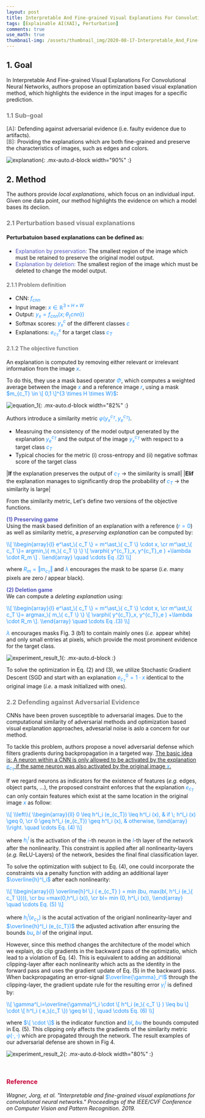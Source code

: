 ```yaml
---
layout: post
title: Interpretable And Fine-grained Visual Explanations For Convolutional Neural Networks
tags: [Explainable AI(XAI), Perturbation]
comments: true
use_math: true
thumbnail-img: /assets/thumbnail_img/2020-08-17-Interpretable_And_Fine-grained_Visual_Explanations_For_Convolutional_Neural_Networks/post.png
---
```



## 1. Goal  
In Interpretable And Fine-grained Visual Explanations For Convolutional Neural Networks, authors propose an optimization based visual explanation method, which highlights the evidence in the input images for a specific prediction.


### <span style="color:gray">1.1 Sub-goal </span>

<span style="color:gray">**[A]:**</span> Defending against adversarial evidence (i.e. faulty evidence due to artifacts).  
<span style="color:gray">**[B]:**</span> Providing the explanations which are both fine-grained and preserve the characteristics of images, such as edges and colors.

![explanation](https://da2so.github.io/assets/post_img/2020-08-17-Interpretable_And_Fine-grained_Visual_Explanations_For_Convolutional_Neural_Networks/1.png){: .mx-auto.d-block width="90%" :}


## 2. Method

The authors provide *local explanations*, which focus on an individual input. Given one data point, our method highlights the evidence on which a model bases its deciion.


### <span style="color:gray">2.1 Perturbation based visual explanations </span>

#### Perturbatuion based explanations can be defined as: 
*  <span style="color:#5256BC">Explanation by preservation: </span> The smallest region of the image which must be retained to preserve the original model output. 
*  <span style="color:#5256BC">Explanation by deletion: </span> The smallest region of the image which must be deleted to change the model output.


#### <span style="color:gray">2.1.1 Problem definition </span>

* CNN: <span style="color:DodgerBlue">$f_{cnn}$</span>
* Input image: <span style="color:DodgerBlue">$x \in \mathbb{R}^{3 \times H \times W}$</span>
* Output: <span style="color:DodgerBlue">$y_x=f_{cnn} (x; \theta_\{ cnn\} )$</span>
* Softmax scores:  <span style="color:DodgerBlue">$y^c_x$</span> of the different classes <span style="color:DodgerBlue">$c$</span>
* Explanations: <span style="color:DodgerBlue">$e^x_{c_T}$</span> for a target class <span style="color:DodgerBlue">$c_T$</span>


#### <span style="color:gray">2.1.2 The objective function </span>

An explanation is computed by removing either relevant or irrelevant information from the image <span style="color:DodgerBlue">$x$</span>. 

To do this, they use a mask based operator <span style="color:DodgerBlue">$\Phi$</span>, which computes a weighted average between the image <span style="color:DodgerBlue">$x$</span> and a reference image <span style="color:DodgerBlue">$r$</span>, using a mask <span style="color:DodgerBlue">$m_{c_T} \in \[ 0,1 \]^{3 \times H \times W}$</span>:


![equation_1](https://da2so.github.io/assets/post_img/2020-08-17-Interpretable_And_Fine-grained_Visual_Explanations_For_Convolutional_Neural_Networks/2.png){: .mx-auto.d-block  width="82%" :}


Authors introduce a similarity metric <span style="color:DodgerBlue">$\varphi (y^{c_T}_x, y^{c_T}_e)$</span>.

* Measruing the consistency of the model output generated by the explanation <span style="color:DodgerBlue">$y^{c_T}_e$</span> and the output of the image <span style="color:DodgerBlue">$y^{c_T}_x$</span> with respect to a target class <span style="color:DodgerBlue">$c_T$</span>  
* Typical chocies for the metric (i) cross-entropy and (ii) negative softmax score of the target class


|**If** the explanation preserves the output of <span style="color:DodgerBlue">$c_T$</span> $\rightarrow$ the similarity is small|
|**Elif** the explanation manages to significantly drop the probability of <span style="color:DodgerBlue">$c_T$</span> $\rightarrow$ the similarity is large|


From the similarity metric, Let's define two versions of the objective functions.

<span style="color:#5256BC">**(1) Preserving game**</span>  
Using the mask based definition of an explanation with a reference (<span style="color:DodgerBlue">$r=0$</span>) as well as similarity metric, a *preserving explanation* can be computed by:

<span style="color:DodgerBlue">
\\[
\\begin{array}{l} e^\ast_\{ c_T \} = m^\ast_\{ c_T \} \cdot x, \cr
				  m^\ast_\{ c_T \}= argmin_\{ m_\{ c_T \} \} \[ \varphi( y^{c_T}_x, y^{c_T}_e ) +\lambda \cdot R_m \] . 
\\end{array} \quad \cdots Eq .(2)
\\]
</span>

where <span style="color:DodgerBlue">$R_m=\Vert m_{c_T} \Vert$</span> and <span style="color:DodgerBlue">$\lambda$</span> encourages the mask to be sparse (*i.e.* many pixels are zero / appear black).

<span style="color:#5256BC">**(2) Deletion game**</span>  
We can compute a *deleting explanation* using:

<span style="color:DodgerBlue">
\\[
\\begin{array}{l} e^\ast_\{ c_T \} = m^\ast_\{ c_T \} \cdot x, \cr
				  m^\ast_\{ c_T \}= argmax_\{ m_\{ c_T \} \} \[ \varphi( y^{c_T}_x, y^{c_T}_e ) +\lambda \cdot R_m \]. 
\\end{array} \quad \cdots Eq .(3)
\\]
</span>

<span style="color:DodgerBlue">$\lambda$</span> encourages masks Fig. 3 (b1) to contain mainly ones (*i.e.* appear white) and only small entries at pixels, which provide the most prominent evidence for the target class.


![experiment_result_1](https://da2so.github.io/assets/post_img/2020-08-17-Interpretable_And_Fine-grained_Visual_Explanations_For_Convolutional_Neural_Networks/3.png){: .mx-auto.d-block :}


To solve the optimization in Eq. (2) and (3), we utilize Stochastic Gradient Descent (SGD and start with an explanation <span style="color:DodgerBlue">$e^0_{c_T} =1 \cdot x$</span> identical to the original image (*i.e.* a mask initialized with ones).



### <span style="color:gray">2.2 Defending against Adversarial Evidence </span>

CNNs have been proven susceptible to adversarial images. Due to the computational similarity of adversarial methods and optimization based visual explanation approaches, advesarial noise is aslo a concern for our method. 

To tackle this problem, authors propose a novel adversarial defense which filters gradients during backpropagation in a targeted way. <u>The basic idea is: A neuron within a CNN is only allowed to be activated by the explanation <span style="color:DodgerBlue">$e_{c_T}$</span> if the same neuron was also activated by the original image <span style="color:DodgerBlue">$x$</span>.</u>  


If we regard neurons as indicators for the existence of features (*e.g.* edges, object parts, ...), the proposed constraint enforces that the explanation <span style="color:DodgerBlue">$e_{c_T}$</span> can only contain features which exist at the same location in the original image <span style="color:DodgerBlue">$x$</span> as follow:

<span style="color:DodgerBlue">
\\[ 
\\left\\{ \\begin{array}{ll} 0 \leq h^l_i (e_{c_T}) \leq h^l_i (x), & if \; h^l_i (x) \geq 0, \cr
							 0 \geq h^l_i (e_{c_T}) \geq h^l_i (x), & otherwise, 
							\\end{array} \\right. \quad \cdots Eq. (4)
\\]</span>

where <span style="color:DodgerBlue">$h^l_i$</span> is the activation of the <span style="color:DodgerBlue">$i$</span>-th neuron in the <span style="color:DodgerBlue">$l$</span>-th layer of the network after the nonlinearity. This constraint is applied after all nonlinearity-layers (*e.g.* ReLU-Layers) of the network, besides the final final classification layer.


To solve the optimization with subject to Eq. (4), one could incorporate the constraints via a penalty function with adding an additional layer <span style="color:DodgerBlue">$\overline{h}^l_i$</span> after each nonlinearity:

<span style="color:DodgerBlue">
\\[
\\begin{array}{l}
\overline{h}^l_i ( e_{c_T} ) = min (bu, max(bl, h^l_i (e_\{ c_T \}))), \cr
bu =max(0,h^l_i (x)), \cr
bl= min (0, h^l_i (x)),
\\end{array} \quad \cdots Eq. (5)
\\]
</span>

where <span style="color:DodgerBlue">$h^l_i(e_{c_T})$</span> is the acutal activation of the origianl nonlinearity-layer and <span style="color:DodgerBlue">$\overline{h}^l_i (e_{c_T})$</span> the adjusted activation after ensuring the bounds <span style="color:DodgerBlue">$bu$</span>, <span style="color:DodgerBlue">$bl$</span> of the original input. 


However, since this method changes the architecture of the model which we explain, do clip gradients in the backward pass of the optimizatio, which lead to a violation of Eq. (4). This is equivalent to adding an additional clipping-layer after each nonlinearity which acts as the identity in the forward pass and uses the gradient update of Eq. (5) in the backward pass. When backpropagating an error-signal  <span style="color:DodgerBlue">$\overline{\gamma}_i^l$</span> through the clipping-layer, the gradient update rule for the resulting error  <span style="color:DodgerBlue">$\gamma_i^l$</span> is defined by:

<span style="color:DodgerBlue">
\\[
\gamma^l_i=\overline{\gamma}^l_i \cdot \[ h^l_i (e_\{ c_T \} ) \leq bu \] \cdot \[  h^l_i ( e_\{c_T \}) \geq bl \] , \quad \cdots Eq. (6)
\\]
</span>


where <span style="color:DodgerBlue">$\[ \cdot \]$</span> is the indicator function and <span style="color:DodgerBlue">$bl$</span>, <span style="color:DodgerBlue">$bu$</span> the bounds computed in Eq. (5). This clipping only affects the gradients of the similarity metric <span style="color:DodgerBlue">$\varphi ( \cdot , \cdot )$</span> which are propagated through the network. The result examples of our adversarial defense are shown in Fig 4.


![experiment_result_2](https://da2so.github.io/assets/post_img/2020-08-17-Interpretable_And_Fine-grained_Visual_Explanations_For_Convolutional_Neural_Networks/4.png){: .mx-auto.d-block width="80%" :}



<br />


### <span style="color:#C70039 ">Reference </span>
*Wagner, Jorg, et al. "Interpretable and fine-grained visual explanations for convolutional neural networks." Proceedings of the IEEE/CVF Conference on Computer Vision and Pattern Recognition. 2019.*





